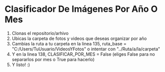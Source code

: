 # Clasificador De Imágenes Por Año O Mes
1. Clonas el repositorio/arhivo
2. Ubicas la carpeta de fotos y videos que deseas organizar por año
3. Cambias la ruta a tu carpeta en la linea 135, ruta_base = "C:/Users/TuUsuario/VideosYFotos" o intentar con "../Ruta/a/la/carpeta"
4. Y en la linea 138, CLASIFICAR_POR_MES = False (eliges False para no separarlos por mes o True para hacerlo)
5. Y listo! :)
